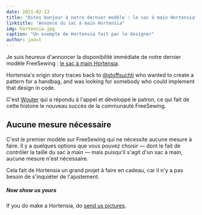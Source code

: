 ```yaml
---
date: 2021-02-13
title: "Dites bonjour à notre dernier modèle : le sac à main Hortensia"
linktitle: "Annonce du sac à main Hortensia"
img: hortensia.jpg
caption: "Un exemple de Hortensia fait par le designer"
author: joost
---
```


Je suis heureux d'annoncer la disponibilité immédiate de notre dernier modèle FreeSewing : [le sac à main Hortensia](/designs/hortensia/).

Hortensia's origin story traces back to [@stoffsuchti](https://twitter.com/stoffsuchti) who wanted to create a pattern for a handbag, and was looking for somebody who could implement that design in code.

C'est [Wouter](https://github.com/woutervdub) qui a répondu à l'appel et développé le patron, ce qui fait de cette histoire le nouveau succès de la communauté FreeSewing.

## Aucune mesure nécessaire

C'est le premier modèle sur FreeSewing qui ne nécessite aucune mesure à faire. Il y a quelques options que vous pouvez choisir — dont le fait de contrôler la taille du sac à main — mais puisqu'il s'agit d'un sac à main, aucune mesure n'est nécessaire.

Cela fait de Hortensia un grand projet à faire en cadeau, car il n'y a pas besoin de s'inquiéter de l'ajustement.

<Tip>

##### Now show us yours

If you do make a Hortensia, do [send us pictures](https://discord.freesewing.org/).

</Tip>
